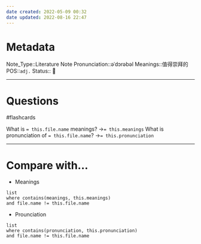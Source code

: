 ```yaml
---
date created: 2022-05-09 00:32
date updated: 2022-08-16 22:47
---
```


# Metadata

Note_Type::Literature Note
Pronunciation::əˈdɔrəbəl
Meanings::值得崇拜的
POS::`adj.`
Status:: 👶

---

# Questions

#flashcards

What is `= this.file.name` meanings? ->`= this.meanings` <!--SR:!2022-08-20,3,250-->
What is pronunciation of `= this.file.name`? ->`= this.pronunciation` <!--SR:!2022-08-21,4,270-->

---

# Compare with...

- Meanings

```dataview
list
where contains(meanings, this.meanings)
and file.name != this.file.name
```

- Prounciation

```dataview
list
where contains(pronunciation, this.pronunciation)
and file.name != this.file.name
```
